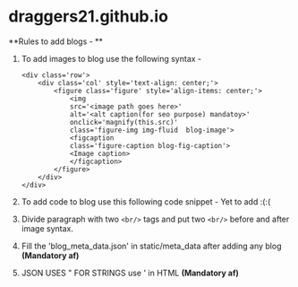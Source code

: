 # draggers21.github.io


**Rules to add blogs - **
1. To add images to blog use the following syntax - 
    ```
    <div class='row'>
        <div class='col' style='text-align: center;'>
            <figure class='figure' style='align-items: center;'>
                <img 
                src='<image path goes here>' 
                alt='<alt caption(for seo purpose) mandatoy>' 
                onclick='magnify(this.src)' 
                class='figure-img img-fluid  blog-image'>
                <figcaption 
                class='figure-caption blog-fig-caption'>
                <Image caption>
                </figcaption>
            </figure>
        </div>
    </div>
    ```

2. To add code to blog use this following code snippet -
    Yet to add :(:(

3. Divide paragraph with two ```<br/>``` tags and put two ```<br/>``` before and after image syntax.

4. Fill the 'blog_meta_data.json' in static/meta_data after adding any blog **(Mandatory af)**

5. JSON USES \" FOR STRINGS use ' in HTML **(Mandatory af)**

